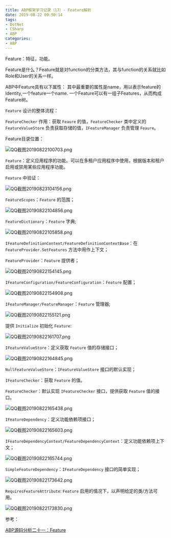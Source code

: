 ```yaml
---
title: ABP框架学习记录（17）- Feature解析
date: 2019-08-22 09:50:14
tags:
- DotNet
- CSharp
- ABP
categories: 
- ABP
---
```

Feature：特征，功能。

Feature是什么？Feature就是对function的分类方法，其与function的关系就比如Role和User的关系一样。

ABP中Feature具有以下属性： 其中最重要的属性是name，用以表示feature的Identity,一个feature一个name. 一个Feature可以有一组子Features，从而构成Feature树。

`Feature` 设计的整体流程：

`FeatureChecker` 作用：获取 `Feaure` 的值，`FeatureChecker` 类中定义的 `FeatureValueStore` 负责获取存储的值，`IFeatureManager` 负责管理 `Feaure`。

Feature目录位置：

![QQ截图20190822100703.png](/img/QQ截图20190822100703.png)

`Feature`：定义应用程序的功能。可以在多租户应用程序中使用，根据版本和租户启用或禁用某些应用程序功能。

`Feature` 中验证：

![QQ截图20190823104156.png](/img/QQ截图20190823104156.png)

`FeatureScopes`：`Feature` 的范围；

![QQ截图20190822104856.png](/img/QQ截图20190822104856.png)

`FeatureDictionary`：`Feature` 字典;

![QQ截图20190822105858.png](/img/QQ截图20190822105858.png)

`IFeatureDefinitionContext/FeatureDefinitionContextBase`：在 `FeatureProvider.SetFeatures` 方法中用作上下文；

`FeatureProvider`：`Feature` 提供者；

![QQ截图20190822154145.png](/img/QQ截图20190822154145.png)

`IFeatureConfiguration/FeatureConfiguration`：`Feature` 配置；

![QQ截图20190822154908.png](/img/QQ截图20190822154908.png)

`IFeatureManager/FeatureManager`：`Feature` 管理器;

![QQ截图20190822155121.png](/img/QQ截图20190822155121.png)

提供 `Initialize` 初始化 `Feature`:

![QQ截图20190822161707.png](/img/QQ截图20190822161707.png)

`IFeatureValueStore`：定义获取 `Feature` 值的存储接口；

![QQ截图20190822164845.png](/img/QQ截图20190822164845.png)

`NullFeatureValueStore`：`IFeatureValueStore` 接口的默认实现；

`IFeatureChecker`：获取 `Feature` 的值。

`FeatureChecker`：默认实现 `IFeatureChecker` 接口，提供获取 `Feature` 值的接口。

![QQ截图20190822165438.png](/img/QQ截图20190822165438.png)

`IFeatureDependency`：定义功能依赖项接口；

![QQ截图20190822165603.png](/img/QQ截图20190822165603.png)

`IFeatureDependencyContext/FeatureDependencyContext`：定义功能依赖项上下文；

![QQ截图20190822165744.png](/img/QQ截图20190822165744.png)

`SimpleFeatureDependency`：`IFeatureDependency` 接口的简单实现；

![QQ截图20190822173642.png](/img/QQ截图20190822173642.png)

`RequiresFeatureAttribute`: `Feature` 启用的情况下，以声明给定的类/方法可用。

![QQ截图20190822173830.png](/img/QQ截图20190822173830.png)

参考：

[ABP源码分析二十一：Feature](https://www.cnblogs.com/1zhk/p/5351968.html)